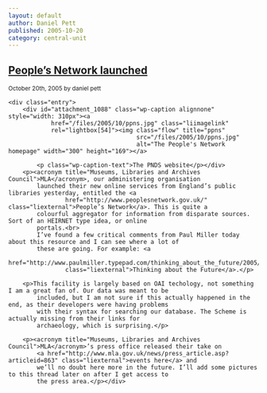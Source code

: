 ```yaml
---
layout: default
author: Daniel Pett
published: 2005-10-20
category: central-unit
---
```

<div class="post-54 post type-post status-publish format-standard hentry category-news category-techie-stuff tag-mla tag-online-portals tag-paul-miller tag-united-kingdom"
     id="post-54">
    <h2><a href="/2005/10/20/peoples-network-launched/" rel="bookmark"
           title="Permanent Link to People’s Network launched">People’s Network launched</a></h2>
    <small>October 20th, 2005 by daniel pett</small>

    <div class="entry">
        <div id="attachment_1088" class="wp-caption alignnone" style="width: 310px"><a
                href="/files/2005/10/ppns.jpg" class="liimagelink"
                rel="lightbox[54]"><img class="flow" title="ppns"
                                        src="/files/2005/10/ppns.jpg"
                                        alt="The People's Network homepage" width="300" height="169"></a>

            <p class="wp-caption-text">The PNDS website</p></div>
        <p><acronym title="Museums, Libraries and Archives Council">MLA</acronym>, our administering organisation
            launched their new online services from England’s public libraries yesterday, entitled the <a
                    href="http://www.peoplesnetwork.gov.uk/" class="liexternal">People’s Network</a>. This is quite a
            colourful aggregator for information from disparate sources. Sort of an HEIRNET type idea, or online
            portals.<br>
            I’ve found a few critical comments from Paul Miller today about this resource and I can see where a lot of
            these are going. For example: <a
                    href="http://www.paulmiller.typepad.com/thinking_about_the_future/2005/10/peoples_network.html"
                    class="liexternal">Thinking about the Future</a>.</p>

        <p>This facility is largely based on OAI techology, not something I am a great fan of. Our data was meant to be
            included, but I am not sure if this actually happened in the end, as their developers were having problems
            with their syntax for searching our database. The Scheme is actually missing from their links for
            archaeology, which is surprising.</p>

        <p><acronym title="Museums, Libraries and Archives Council">MLA</acronym>’s press office released their take on
            <a href="http://www.mla.gov.uk/news/press_article.asp?articleid=863" class="liexternal">events here</a> and
            we’ll no doubt here more in the future. I’ll add some pictures to this thread later on after I get access to
            the press area.</p></div>

   
</div>